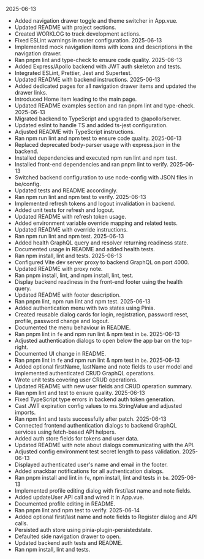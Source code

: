 2025-06-13

- Added navigation drawer toggle and theme switcher in App.vue.
- Updated README with project sections.
- Created WORKLOG to track development actions.
- Fixed ESLint warnings in router configuration.
  2025-06-13
- Implemented mock navigation items with icons and descriptions in the navigation drawer.
- Ran pnpm lint and type-check to ensure code quality.
  2025-06-13
- Added Express/Apollo backend with JWT auth skeleton and tests.
- Integrated ESLint, Prettier, Jest and Supertest.
- Updated README with backend instructions.
  2025-06-13
- Added dedicated pages for all navigation drawer items and updated the drawer links.
- Introduced Home item leading to the main page.
- Updated README examples section and ran pnpm lint and type-check.
  2025-06-13
- Migrated backend to TypeScript and upgraded to @apollo/server.
- Updated eslint to handle TS and added ts-jest configuration.
- Adjusted README with TypeScript instructions.
- Ran npm run lint and npm test to ensure code quality.
  2025-06-13
- Replaced deprecated body-parser usage with express.json in the backend.
- Installed dependencies and executed npm run lint and npm test.
- Installed front-end dependencies and ran pnpm lint to verify.
  2025-06-13
- Switched backend configuration to use node-config with JSON files in be/config.
- Updated tests and README accordingly.
- Ran npm run lint and npm test to verify.
  2025-06-13
- Implemented refresh tokens and logout invalidation in backend.
- Added unit tests for refresh and logout.
- Updated README with refresh token usage.
- Added environment variable override mapping and related tests.
- Updated README with override instructions.
- Ran npm run lint and npm test.
  2025-06-13
- Added health GraphQL query and resolver returning readiness state.
- Documented usage in README and added health tests.
- Ran npm install, lint and tests.
  2025-06-13
- Configured Vite dev server proxy to backend GraphQL on port 4000.
- Updated README with proxy note.
- Ran pnpm install, lint, and npm install, lint, test.
- Display backend readiness in the front-end footer using the health query.
- Updated README with footer description.
- Ran pnpm lint, npm run lint and npm test.
  2025-06-13
- Added authentication menu with two states using Pinia.
- Created reusable dialog cards for login, registration, password reset, profile, password change and logout.
- Documented the menu behaviour in README.
- Ran pnpm lint in `fe` and npm run lint & npm test in `be`.
  2025-06-13
- Adjusted authentication dialogs to open below the app bar on the top-right.
- Documented UI change in README.
- Ran pnpm lint in `fe` and npm run lint & npm test in `be`.
  2025-06-13
- Added optional firstName, lastName and note fields to user model and implemented authenticated CRUD GraphQL operations.
- Wrote unit tests covering user CRUD operations.
- Updated README with new user fields and CRUD operation summary.
- Ran npm lint and test to ensure quality.
  2025-06-13
- Fixed TypeScript type errors in backend auth token generation.
- Cast JWT expiration config values to ms.StringValue and adjusted imports.
- Ran npm lint and tests successfully after patch.
 2025-06-13
- Connected frontend authentication dialogs to backend GraphQL services using fetch-based API helpers.
- Added auth store fields for tokens and user data.
- Updated README with note about dialogs communicating with the API.
- Adjusted config environment test secret length to pass validation.
2025-06-13
- Displayed authenticated user's name and email in the footer.
- Added snackbar notifications for all authentication dialogs.
- Ran pnpm install and lint in `fe`, npm install, lint and tests in `be`.
2025-06-13
- Implemented profile editing dialog with first/last name and note fields.
- Added updateUser API call and wired it in App.vue.
- Documented profile editing in README.
- Ran pnpm lint and npm test to verify.
2025-06-14
- Added optional first/last name and note fields to Register dialog and API calls.
- Persisted auth store using pinia-plugin-persistedstate.
- Defaulted side navigation drawer to open.
- Updated backend auth tests and README.
- Ran npm install, lint and tests.
